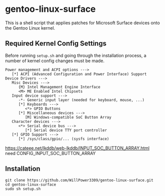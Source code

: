 # gentoo-linux-surface
This is a shell script that applies patches for Microsoft Surface devices onto the Gentoo Linux kernel.

## Required Kernel Config Settings
Before running `setup.sh` and going through the installation process, a number of kernel config changes must be made.

```
Power management and ACPI options --->
   [*] ACPI (Advanced Configuration and Power Interface) Support
Device Drivers --->
   Misc Devices --->
      {M} Intel Management Engine Interface
      <M> ME Enabled Intel Chipsets
   Input device support --->
      -*- Generic input layer (needed for keyboard, mouse, ...)
      [*] Keyboards --->
         <*> GPIO Buttons
      [*] Miscellaneous devices --->
         [M] Windows-compatible SoC Button Array
   Character devices --->
      <*> Serial device bus --->
         [*] Serial device TTY port controller
   [*] GPIO Support --->
      [*] /sys/class/gpio/... (sysfs interface)
```

https://cateee.net/lkddb/web-lkddb/INPUT_SOC_BUTTON_ARRAY.html
need CONFIG_INPUT_SOC_BUTTON_ARRAY

## Installation

```
git clone https://github.com/WillPower3309/gentoo-linux-surface.git
cd gentoo-linux-surface
sudo sh setup.sh
```
